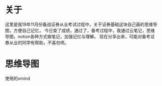 # 关于
这里是我19年11月份备战证券从业考试过程中，关于证券基础这块自己画的思维导图，方便自己记忆，
今日查了成绩，通过了，备考过程中，我通过云笔记，思维导图，notion各种方式做笔记，加强记忆与理解。
现在分享出来，可能对备考证券从业的同学有帮助，不喜勿喷。

# 思维导图

使用的xmind
